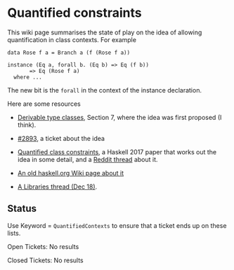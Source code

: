 # Quantified constraints



This wiki page summarises the state of play on the idea of allowing quantification in class contexts.  For example


```wiki
data Rose f a = Branch a (f (Rose f a))

instance (Eq a, forall b. (Eq b) => Eq (f b))
       => Eq (Rose f a)
  where ...
```


The new bit is the `forall` in the context of the instance declaration.



Here are some resources


- [
  Derivable type classes](https://www.microsoft.com/en-us/research/publication/derivable-type-classes), Section 7, where the idea was first proposed (I think).

- [\#2893](https://gitlab.staging.haskell.org/ghc/ghc/issues/2893), a ticket about the idea

- [
  Quantified class constraints](http://i.cs.hku.hk/~bruno//papers/hs2017.pdf), a Haskell 2017 paper that works out the idea in some detail, and a [
  Reddit thread](https://www.reddit.com/r/haskell/comments/6me3sv/quantified_class_constraints_pdf/) about it.

- [
  An old haskell.org Wiki page about it](http://haskell.org/haskellwiki/Quantified_contexts)
- [
  A Libraries thread (Dec 18)](https://mail.haskell.org/pipermail/libraries/2017-December/028377.html).

## Status



Use Keyword = `QuantifiedContexts` to ensure that a ticket ends up on these lists.



Open Tickets:
No results



Closed Tickets:
No results


